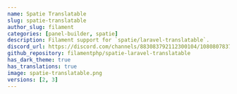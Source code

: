 ```yaml
---
name: Spatie Translatable
slug: spatie-translatable
author_slug: filament
categories: [panel-builder, spatie]
description: Filament support for `spatie/laravel-translatable`.
discord_url: https://discord.com/channels/883083792112300104/1080807837833384017
github_repository: filamentphp/spatie-laravel-translatable
has_dark_theme: true
has_translations: true
image: spatie-translatable.png
versions: [2, 3]
---
```

